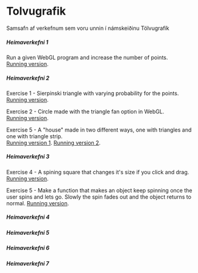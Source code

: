 # Tolvugrafik

Samsafn af verkefnum sem voru unnin í námskeiðinu Tölvugrafík

##### Heimaverkefni 1

Run a given WebGL program and increase the number of points.  
[Running version](https://notendur.hi.is/~jgs7/tolvugrafik/Heimadaemi%201/gasket1.html).

##### Heimaverkefni 2

Exercise 1 - Sierpinski triangle with varying probability for the points.  
[Running version](https://notendur.hi.is/~jgs7/tolvugrafik/Heimadaemi%202/daemi1b/gasket1.html).

Exercise 2 - Circle made with the triangle fan option in WebGL.  
[Running version](https://notendur.hi.is/~jgs7/tolvugrafik/Heimadaemi%202/daemi2/circlefan.html).

Exercise 5 - A "house" made in two different ways, one with triangles and one with triangle strip.  
[Running version 1](https://notendur.hi.is/~jgs7/tolvugrafik/Heimadaemi%202/daemi5/d5.html).
[Running version 2](https://notendur.hi.is/~jgs7/tolvugrafik/Heimadaemi%202/daemi5/d5b.html).

##### Heimaverkefni 3

Exercise 4 - A spining square that changes it's size if you click and drag.  
[Running version](https://notendur.hi.is/~jgs7/tolvugrafik/Heimadaemi%203/daemi%204/rotatingSquare.html).

Exercise 5 - Make a function that makes an object keep spinning once the user spins and lets go. Slowly the spin fades out and the object returns to normal.
[Running version](https://notendur.hi.is/~jgs7/tolvugrafik/Heimadaemi%203/daemi%205/hhpyramid.html).

##### Heimaverkefni 4

##### Heimaverkefni 5

##### Heimaverkefni 6

##### Heimaverkefni 7

